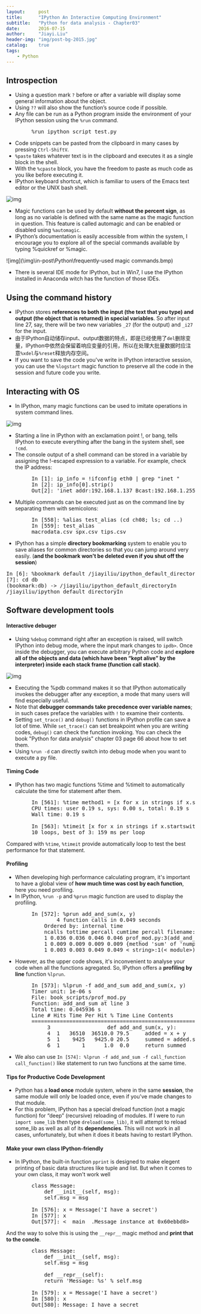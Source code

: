 ```yaml
---
layout:     post
title:      "IPython An Interactive Computing Environment"
subtitle:   "Python for data analysis - Chapter03"
date:       2016-07-15
author:     "Jiayi.Liu"
header-img: "img/post-bg-2015.jpg"
catalog: 	true
tags:
    - Python
---
```


## Introspection

*	Using a question mark `?` before or after a variable will display some general information about the object.
*	Using `??` will also show the function’s source code if possible.
*	Any file can be run as a Python program inside the environment of your IPython session
using the `%run` command.
<pre>
		%run ipython_script_test.py
</pre>
*	Code snippets can be pasted from the clipboard in many cases by pressing `Ctrl-ShiftV`. 
*	`%paste` takes whatever text is in the clipboard and executes it as a single block
in the shell.
*	With the `%cpaste` block, you have the freedom to paste as much code as you like before
executing it.
*	IPython keyboard shortcut, which is familiar to users of the Emacs text editor or the UNIX bash shell.

![img](\img\in-post\Python\ipython-keyboard-shortcut.bmp)

*	Magic functions can be used by default **without the percent sign**, as long as no variable is defined with the same name as the magic function in question. This feature is called automagic and can be enabled or disabled using `%automagic`.
*	IPython’s documentation is easily accessible from within the system, I encourage you to explore all of the special commands available by typing %quickref or %magic. 

![img](\img\in-post\Python\frequently-used magic commands.bmp)

*	There is several IDE mode for IPython, but in Win7, I use the IPython installed in Anaconda witch has the function of those IDEs.

## Using the command history

*	IPython stores **references to both the input (the text that you type) and output (the object that is returned) in special variables**. So after input line 27, say, there will be two new variables `_27` (for the output) and `_i27` for the input.
*	由于IPython自动储存input、output数据的特点，即是已经使用了`del`删除变量，IPython中依然会保留着响应变量的引用，所以在处理大批量数据时应注意`%xdel`与`%reset`释放内存空间。
*	If you want to save the code you've write in IPython interactive session, you can use the `%logstart` magic function to preserve all the code in the session and future code you write.

## Interacting with OS

*	In IPython, many magic functions can be used to imitate operations in system command lines.

![img](\img\in-post\Python\ipython-OS.png)

*	Starting a line in IPython with an exclamation point !, or bang, tells IPython to execute everything after the bang in the system shell, see `!cmd`.
*	The console output of a shell command can be stored in a variable by assigning the !-escaped expression to a variable. For example, check the IP address:

<pre>
		In [1]: ip_info = !ifconfig eth0 | grep "inet "
		In [2]: ip_info[0].strip()
		Out[2]: 'inet addr:192.168.1.137 Bcast:192.168.1.255 Mask:255.255.255.0'
</pre>

*	Multiple commands can be executed just as on the command line by separating them with semicolons:

<pre>
		In [558]: %alias test_alias (cd ch08; ls; cd ..)
		In [559]: test_alias
		macrodata.csv spx.csv tips.csv
</pre>

*	IPython has a simple **directory bookmarking** system to enable you to save aliases for common directories so that you can jump around very easily. (**and the bookmark won't be deleted even if you shut off the session**)

<pre>
In [6]: %bookmark default /jiayiliu/ipython_default_directoryIn 
[7]: cd db
(bookmark:db) -> /jiayiliu/ipython_default_directoryIn 
/jiayiliu/ipython_default_directoryIn 
</pre>

## Software development tools

#### Interactive debuger

*	Using `%debug` command right after an exception is raised, will switch IPython into debug mode, where the input mark changes to `ipdb>`. Once inside the debugger, you can execute arbitrary Python code and **explore all of the objects and data (which have been “kept alive” by the interpreter) inside each stack frame (function call stack)**.

![img](\img\in-post\Python\ipython-debug.png)

*	Executing the %pdb command makes it so that IPython automatically invokes the debugger after any exception, a mode that many users will find especially useful.
*	Note that **debugger commands take precedence over variable names**; in such cases preface the variables with `!` to examine their contents.
*	Setting `set_trace()` and `debug()` functions in IPython profile can save a lot of time. While `set_trace()` can set breakpoint when you are writing codes, `debug()` can check the function invoking. You can check the book "Python for data analysis" chapter 03 page 66 about how to set them.
*	Using `%run -d` can directly switch into debug mode when you want to execute a py file.

#### Timing Code

*	IPython has two magic functions %time and %timeit to automatically calculate the time for statement after them.
<pre>
		In [561]: %time method1 = [x for x in strings if x.startswith('foo')]
		CPU times: user 0.19 s, sys: 0.00 s, total: 0.19 s
		Wall time: 0.19 s

		In [563]: %timeit [x for x in strings if x.startswith('foo')]
		10 loops, best of 3: 159 ms per loop
</pre>

Compared with `%time`, `%timeit` provide automatically loop to test the best performance for that statement.

#### Profiling

*	When developing high performance calculating program, it's important to have a global view of **how much time was cost by each function**, here you need profiling.
*	In IPython, `%run -p` and `%prun` magic function are used to display the profiling.

<pre>
		In [572]: %prun add_and_sum(x, y)
				4 function calls in 0.049 seconds
			Ordered by: internal time
			ncalls tottime percall cumtime percall filename:lineno(function)
			1 0.036 0.036 0.046 0.046 prof_mod.py:3(add_and_sum)
			1 0.009 0.009 0.009 0.009 {method 'sum' of 'numpy.ndarray' objects}
			1 0.003 0.003 0.049 0.049 < string>:1(< module>)
</pre>


*	However, as the upper code shows, it's inconvenient to analyse your code when all the functions agregated. So, IPython offers a **profiling by line** function `%lprun`.

<pre>
		In [573]: %lprun -f add_and_sum add_and_sum(x, y)
		Timer unit: 1e-06 s
		File: book_scripts/prof_mod.py
		Function: add_and_sum at line 3
		Total time: 0.045936 s
		Line # Hits Time Per Hit % Time Line Contents
		==============================================================
		     3 			    	def add_and_sum(x, y):
		     4  1   36510  36510.0 79.5     added = x + y
		     5  1    9425   9425.0 20.5     summed = added.sum(axis=1)
		     6  1       1      1.0  0.0     return summed
</pre>

*	We also can use `In [574]: %lprun -f add_and_sum -f call_function call_function()` like statement to run two functions at the same time.

#### Tips for Productive Code Development

*	Python has a **load once** module system, where in the same **session**, the same module will only be loaded once, even if you've made changes to that module.
*	For this problem, IPython has a special dreload function (not a magic function) for “deep” (recursive) reloading of modules. If I were to run `import some_lib` then type `dreload(some_lib)`, it will attempt to reload some_lib as well as all of its **dependencies**. This will not work in all cases, unfortunately, but when it does it beats having to restart IPython.

#### Make your own class IPython-friendly

*	In IPython, the built-in function `pprint` is designed to make elegent printing of basic data structures like tuple and list. But when it comes to your own class, it may won't work well 

<pre>
		class Message:
			def __init__(self, msg):
			self.msg = msg

		In [576]: x = Message('I have a secret')
		In [577]: x
		Out[577]: <__main__.Message instance at 0x60ebbd8>
</pre>

And the way to solve this is using the `__repr__` magic method and **print that to the concle**.

<pre>
		class Message:
			def __init__(self, msg):
			self.msg = msg

			def __repr__(self):
			return 'Message: %s' % self.msg

		In [579]: x = Message('I have a secret')
		In [580]: x
		Out[580]: Message: I have a secret
</pre>